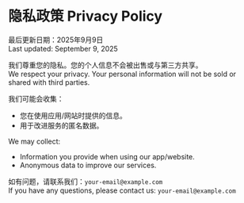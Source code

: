 # 隐私政策 Privacy Policy

最后更新日期：2025年9月9日  
Last updated: September 9, 2025

我们尊重您的隐私。您的个人信息不会被出售或与第三方共享。  
We respect your privacy. Your personal information will not be sold or shared with third parties.  

我们可能会收集：  
- 您在使用应用/网站时提供的信息。  
- 用于改进服务的匿名数据。  

We may collect:  
- Information you provide when using our app/website.  
- Anonymous data to improve our services.  

如有问题，请联系我们：`your-email@example.com`  
If you have any questions, please contact us: `your-email@example.com`
